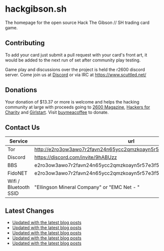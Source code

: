 # hackgibson.sh
The homepage for the open source Hack The Gibson // SH trading card game.


## Contributing

To add your card just submit a pull request with your card's front art, it would be added to the next run of set after community play testing.

Game play and discussions over the project is held the r2600 discord server. Come join us at [Discord](https://discord.com/invite/9hABUzz) or via IRC at https://www.scuttled.net/


## Donations

Your donation of $13.37 or more is welcome and helps the hacking community at large with proceeds going to [2600 Magazine](https://2600.com/), [Hackers for Charity](https://hackersforcharity.org) and [Girlstart](https://girlstart.org).  Visit [buymeacoffee](https://www.buymeacoffee.com/hackgibson.sh) to donate.


## Contact Us

Service | url
-|-
Tor | http://e2ro3ow3awo7r2favn24n65ycc2qmzkoayn5r57e3f56nvjwdcgg32ad.onion
Discord | https://discord.com/invite/9hABUzz
BBS | e2ro3ow3awo7r2favn24n65ycc2qmzkoayn5r57e3f56nvjwdcgg32ad.onion:23
FidoNET | e2ro3ow3awo7r2favn24n65ycc2qmzkoayn5r57e3f56nvjwdcgg32ad.onion:24554
Wifi / Bluetooth SSID | "Ellingson Mineral Company" or "EMC Net - <fidonet address>"

## Latest Changes
<!-- BLOG-POST-LIST:START -->
- [Updated with the latest blog posts](https://github.com/DFW2600/hackgibson.sh/commit/495277aa8b6eb7a6d25bfcc1c8883f79508f68e0)
- [Updated with the latest blog posts](https://github.com/DFW2600/hackgibson.sh/commit/36b86f4d5eac05db82a5f6049f4d1bebeaba7784)
- [Updated with the latest blog posts](https://github.com/DFW2600/hackgibson.sh/commit/fe1d6a66dba9fc9e8b18f9b15892eda0d22b13a8)
- [Updated with the latest blog posts](https://github.com/DFW2600/hackgibson.sh/commit/bdca7cf53352d92b7569cc91e891128e3eb2fdc4)
- [Updated with the latest blog posts](https://github.com/DFW2600/hackgibson.sh/commit/3f44913d5d8aacfb36d82648e6fd03c11031a4bc)
<!-- BLOG-POST-LIST:END -->
